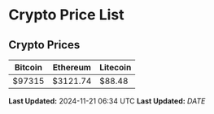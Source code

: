 # Crypto Price List

## Crypto Prices
| Bitcoin | Ethereum | Litecoin |
| ------- | -------- | -------- |
| $97315 | $3121.74 | $88.48 |
**Last Updated:** 2024-11-21 06:34 UTC
**Last Updated:** $DATE$
